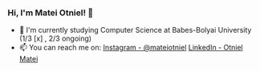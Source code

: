 ### Hi, I'm Matei Otniel! 👋

- 🔭 I'm currently studying Computer Science at Babes-Bolyai University (1/3 [x] , 2/3 ongoing)
- 📫 You can reach me on: [Instagram - @mateiotniel](https://www.instagram.com/mateiotniel/) [LinkedIn - Otniel Matei](https://www.linkedin.com/in/otniel-matei-bb0b5b22a/)


<!--
**MateiOtniel/MateiOtniel** is a ✨ _special_ ✨ repository because its `README.md` (this file) appears on your GitHub profile.

Here are some ideas to get you started:

- 🔭 I’m currently working on ...
- 🌱 I’m currently learning ...
- 👯 I’m looking to collaborate on ...
- 🤔 I’m looking for help with ...
- 💬 Ask me about ...
- 📫 How to reach me: ...
- 😄 Pronouns: ...
- ⚡ Fun fact: ...
-->
